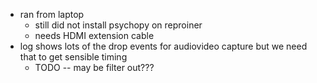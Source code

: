 - ran from laptop
  - still did not install psychopy on reproiner
  - needs HDMI extension cable
- log shows lots of the drop events for audiovideo capture but we need that to get sensible timing
  - TODO -- may be filter out???
